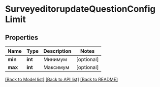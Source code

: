 # SurveyeditorupdateQuestionConfigLimit

## Properties
Name | Type | Description | Notes
------------ | ------------- | ------------- | -------------
**min** | **int** | Минимум | [optional] 
**max** | **int** | Максимум | [optional] 

[[Back to Model list]](../README.md#documentation-for-models) [[Back to API list]](../README.md#documentation-for-api-endpoints) [[Back to README]](../README.md)


